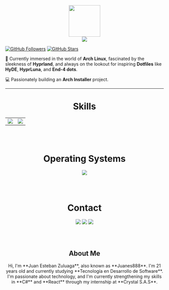 <div align="center">
  <img width="100" src="https://github.com/user-attachments/assets/fae54e71-c962-4868-ad16-f727a0593d00" />
</div>

<div align="center">
  <a href="https://github.com/Juanes888">
    <img src="https://github.com/user-attachments/assets/77f249fa-d3bf-4ece-aad2-7fe374d1217f" />
  </a>
</div>

[![GitHub Followers](https://img.shields.io/github/followers/Juanes888?label=Follow&style=social)](https://github.com/Juanes888)
[![GitHub Stars](https://img.shields.io/github/stars/Juanes888?style=social)](https://github.com/Juanes888)

🌱 Currently immersed in the world of **Arch Linux**, fascinated by the sleekness of **Hyprland**, and always on the lookout for inspiring **Dotfiles** like **HyDE**, **HyprLuna**, and **End-4 dots**.

💻 Passionately building an **Arch Installer** project. 

---

<div align="center">
  <h1>Skills</h1>
</div>

<div align="center">
  <table>
    <tr>
      <td><img src="https://skillicons.dev/icons?i=html,css,js,py"/></td>
      <td><img src="https://skillicons.dev/icons?i=bash,vscode,github"/></td>
    </tr>
  </table>
</div>

<br><br>

<div align="center">
  <h1>Operating Systems</h1>
  <img src="https://skillicons.dev/icons?i=windows"/>
</div>

<br><br>

<div align="center">
  <h1>Contact</h1>
  <a href="mailto:jzuluagagomez72@gmail.com"><img src="https://skillicons.dev/icons?i=gmail"/></a>
  <a href="https://instagram.com/xir.rence"><img src="https://skillicons.dev/icons?i=instagram"/></a>
  <a href="https://discord.com/users/729473858179956859"><img src="https://skillicons.dev/icons?i=discord"/></a>
</div>

<br><br>

<h2 align="center">About Me</h2>
<p align="center">
  Hi, I'm **Juan Esteban Zuluaga**, also known as **Juanes888**. I'm 21 years old and currently studying **Tecnología en Desarrollo de Software**. I'm passionate about technology, and I'm currently strengthening my skills in **C#** and **React** through my internship at **Crystal S.A.S**.
</p>

